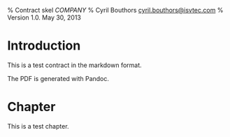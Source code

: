 % Contract skel _COMPANY_
% Cyril Bouthors <cyril.bouthors@isvtec.com>
% Version 1.0. May 30, 2013

# Introduction

This is a test contract in the markdown format.

The PDF is generated with Pandoc.

# Chapter

This is a test chapter.
